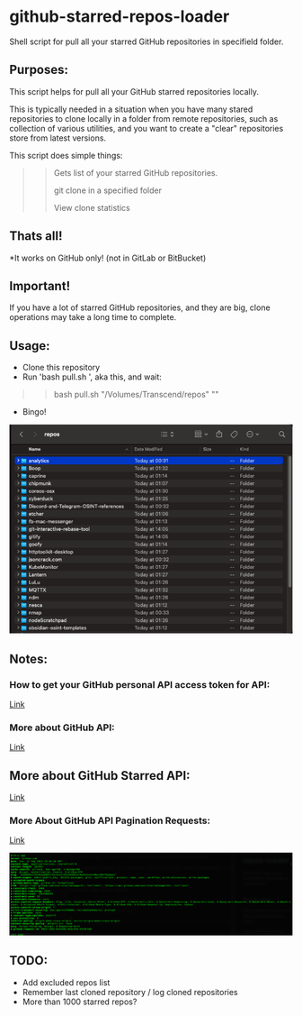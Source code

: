 # github-starred-repos-loader

Shell script for pull all your starred GitHub repositories in specifield folder.

## Purposes:

This script helps for pull all your GitHub starred repositories locally.

This is typically needed in a situation when you have many stared repositories to clone locally in a folder from remote repositories, such as collection of various utilities, and you want to create a "clear" repositories store from latest versions.



This script does simple things:

>> Gets list of your starred GitHub repositories.
>>
>> git clone in a specified folder
>> 
>> View clone statistics

## Thats all!

*It works on GitHub only! (not in GitLab or BitBucket)

## Important!

If you have a lot of starred GitHub repositories, and they are big, clone operations may take a long time to complete.

## Usage:

- Clone this repository
- Run 'bash pull.sh ', aka this, and wait:

>> bash pull.sh "/Volumes/Transcend/repos" "<YOUR GITHUB TOKEN>"

- Bingo!



![alt text](./repos.png "Repos List in Finder")

## Notes:

### How to get your GitHub personal API access token for API:

[Link](https://docs.github.com/en/authentication/keeping-your-account-and-data-secure/creating-a-personal-access-token)

### More about GitHub API:

[Link](https://docs.github.com/en/rest)

## More about GitHub Starred API:

[Link](https://docs.github.com/en/rest/activity/starring)

### More About GitHub API Pagination Requests:

[Link](https://docs.github.com/en/rest/guides/traversing-with-pagination)

![alt text](./pagination_headers.png "Pagination Headers")

## TODO:

- Add excluded repos list
- Remember last cloned repository / log cloned repositories 
- More than 1000 starred repos?